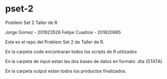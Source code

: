 # pset-2
 Problem Set 2 Taller de R

Jorge Gomez - 201923526
Felipe Cuadros - 201820965

Este es el repo del Problem Set 2 de Taller de R.

En la carpeta code encontraran todos los scripts de R utilizados

En la carpeta de input estan las dos bases de datos en formato .dta (STATA)

En la carpeta output estan todos los productos finalizados.